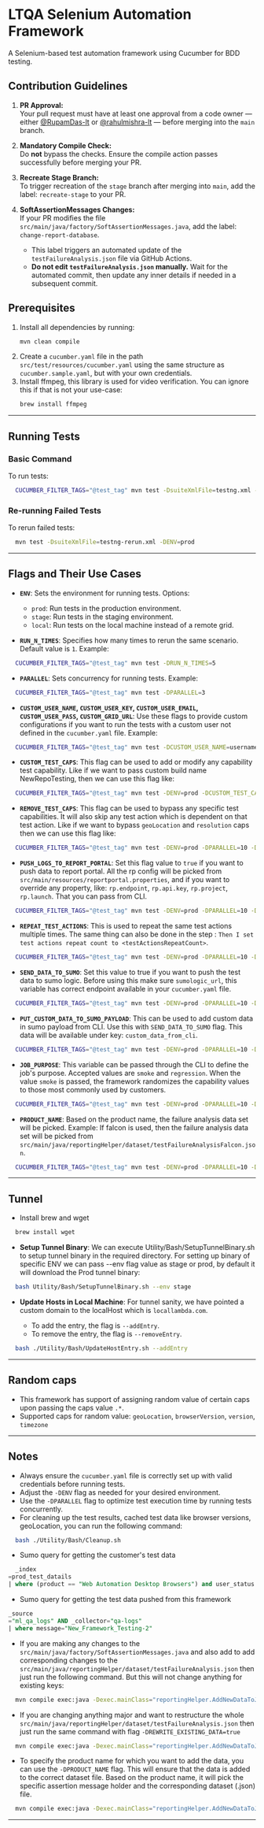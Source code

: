# LTQA Selenium Automation Framework

A Selenium-based test automation framework using Cucumber for BDD testing.

## Contribution Guidelines

1. **PR Approval:**  
   Your pull request must have at least one approval from a code owner —
   either [@RupamDas-lt](https://github.com/RupamDas-lt) or [@rahulmishra-lt](https://github.com/rahulmishra-lt) —
   before merging into the `main` branch.

2. **Mandatory Compile Check:**  
   Do **not** bypass the checks. Ensure the compile action passes successfully before merging your PR.

3. **Recreate Stage Branch:**  
   To trigger recreation of the `stage` branch after merging into `main`, add the label: `recreate-stage` to your PR.

4. **SoftAssertionMessages Changes:**  
   If your PR modifies the file `src/main/java/factory/SoftAssertionMessages.java`, add the label:
   `change-report-database`.
    - This label triggers an automated update of the `testFailureAnalysis.json` file via GitHub Actions.
    - **Do not edit `testFailureAnalysis.json` manually.** Wait for the automated commit, then update any inner details
      if needed in a subsequent commit.

## Prerequisites

1. Install all dependencies by running:
   ```bash
   mvn clean compile
   ```
2. Create a `cucumber.yaml` file in the path `src/test/resources/cucumber.yaml` using the same structure as
   `cucumber.sample.yaml`, but with your own credentials.
3. Install ffmpeg, this library is used for video verification. You can ignore this if that is not your use-case:
    ```bash
    brew install ffmpeg
    ```

---

## Running Tests

### Basic Command

To run tests:

```bash
  CUCUMBER_FILTER_TAGS="@test_tag" mvn test -DsuiteXmlFile=testng.xml -DENV=prod -Dcucumber.features="src/test/features"
```

### Re-running Failed Tests

To rerun failed tests:

```bash
  mvn test -DsuiteXmlFile=testng-rerun.xml -DENV=prod
```

---

## Flags and Their Use Cases

- **`ENV`**: Sets the environment for running tests. Options:
    - `prod`: Run tests in the production environment.
    - `stage`: Run tests in the staging environment.
    - `local`: Run tests on the local machine instead of a remote grid.

- **`RUN_N_TIMES`**: Specifies how many times to rerun the same scenario. Default value is `1`. Example:

```bash
  CUCUMBER_FILTER_TAGS="@test_tag" mvn test -DRUN_N_TIMES=5
```

- **`PARALLEL`**: Sets concurrency for running tests. Example:

```bash
  CUCUMBER_FILTER_TAGS="@test_tag" mvn test -DPARALLEL=3
```

- **`CUSTOM_USER_NAME`, `CUSTOM_USER_KEY`, `CUSTOM_USER_EMAIL`, `CUSTOM_USER_PASS`, `CUSTOM_GRID_URL`**: Use these
  flags to provide custom configurations if you want to run the tests with a custom user not defined in the
  `cucumber.yaml` file.
  Example:

```bash
  CUCUMBER_FILTER_TAGS="@test_tag" mvn test -DCUSTOM_USER_NAME=username -DCUSTOM_USER_KEY=key -DCUSTOM_GRID_URL=gridUrl
```

- **`CUSTOM_TEST_CAPS`**: This flag can be used to add or modify any capability test capability. Like if we want to pass
  custom build name NewRepoTesting, then we can use this flag like:

```bash
  CUCUMBER_FILTER_TAGS="@test_tag" mvn test -DENV=prod -DCUSTOM_TEST_CAPS=build=NewRepoTesting -DPARALLEL=10
```

- **`REMOVE_TEST_CAPS`**: This flag can be used to bypass any specific test capabilities. It will also skip any
  test action which is dependent on that test action. Like if we want to
  bypass
  `geoLocation` and `resolution` caps then we can use this flag like:

```bash
  CUCUMBER_FILTER_TAGS="@test_tag" mvn test -DENV=prod -DPARALLEL=10 -DREMOVE_TEST_CAPS=resolution,geoLocation
```

- **`PUSH_LOGS_TO_REPORT_PORTAL`**: Set this flag value to `true` if you want to push data to report portal. All the rp
  config will be picked from
  `src/main/resources/reportportal.properties`, and if you want to override any property, like: `rp.endpoint`,
  `rp.api.key`, `rp.project`, `rp.launch`. That you can pass from CLI.

```bash
  CUCUMBER_FILTER_TAGS="@test_tag" mvn test -DENV=prod -DPARALLEL=10 -DPUSH_LOGS_TO_REPORT_PORTAL=true -Drp.project=your_custom_project -Drp.launch=your_custom_launch_name
```

- **`REPEAT_TEST_ACTIONS`**: This is used to repeat the same test actions multiple times. The same thing can also be
  done in the step : `Then I set test actions repeat count to <testActionsRepeatCount>`.

```bash
  CUCUMBER_FILTER_TAGS="@test_tag" mvn test -DENV=prod -DPARALLEL=10 -DREPEAT_TEST_ACTIONS=5
```

- **`SEND_DATA_TO_SUMO`**: Set this value to true if you want to push the test data to sumo logic. Before using this
  make sure `sumologic_url`, this variable has correct endpoint available in your `cucumber.yaml` file.

```bash
  CUCUMBER_FILTER_TAGS="@test_tag" mvn test -DENV=prod -DPARALLEL=10 -DSEND_DATA_TO_SUMO=true
```

- **`PUT_CUSTOM_DATA_TO_SUMO_PAYLOAD`**: This can be used to add custom data in sumo payload from CLI. Use this with
  `SEND_DATA_TO_SUMO` flag. This data will be available under key: `custom_data_from_cli`.

```bash
  CUCUMBER_FILTER_TAGS="@test_tag" mvn test -DENV=prod -DPARALLEL=10 -DSEND_DATA_TO_SUMO=true -DPUT_CUSTOM_DATA_TO_SUMO_PAYLOAD="key1=value1,key2=value2"
```

- **`JOB_PURPOSE`**: This variable can be passed through the CLI to define the job's purpose. Accepted values are
  `smoke`
  and `regression`. When the value `smoke` is passed, the framework randomizes the capability values to those most
  commonly used by customers.

```bash
  CUCUMBER_FILTER_TAGS="@test_tag" mvn test -DENV=prod -DPARALLEL=10 -DJOB_PURPOSE="true"
```

- **`PRODUCT_NAME`**: Based on the product name, the failure analysis data set will be picked. Example: If falcon is
  used, then
  the failure analysis data set will be picked from
  `src/main/java/reportingHelper/dataset/testFailureAnalysisFalcon.json`.

```bash
  CUCUMBER_FILTER_TAGS="@test_tag" mvn test -DENV=prod -DPARALLEL=10 -DPRODUCT_NAME="falcon"
```

---

## Tunnel

- Install brew and wget

```bash
  brew install wget
```

- **Setup Tunnel Binary**: We can execute Utility/Bash/SetupTunnelBinary.sh to setup tunnel binary in the required
  directory. For setting up binary of specific ENV we can pass --env flag value as stage or prod, by default it will
  download the Prod tunnel binary:

```bash
  bash Utility/Bash/SetupTunnelBinary.sh --env stage
```

- **Update Hosts in Local Machine**: For tunnel sanity, we have pointed a custom domain to the localHost which is
  `locallambda.com`.

    - To add the entry, the flag is `--addEntry`.
    - To remove the entry, the flag is `--removeEntry`.

```bash
  bash ./Utility/Bash/UpdateHostEntry.sh --addEntry
```

---

## Random caps

- This framework has support of assigning random value of certain caps upon passing the caps value `.*`.
- Supported caps for random value: `geoLocation`, `browserVersion`, `version`, `timezone`

---

## Notes

- Always ensure the `cucumber.yaml` file is correctly set up with valid credentials before running tests.
- Adjust the `-DENV` flag as needed for your desired environment.
- Use the `-DPARALLEL` flag to optimize test execution time by running tests concurrently.
- For cleaning up the test results, cached test data like browser versions, geoLocation, you can run the following
  command:

```bash
  bash ./Utility/Bash/Cleanup.sh
```

- Sumo query for getting the customer's test data

```sql
  _index
=prod_test_datails
| where (product == "Web Automation Desktop Browsers") and user_status!="Internal" and %"capability.desiredcapabilities.lt:options.geoLocation" != null
```

- Sumo query for getting the test data pushed from this framework

```sql
_source
="ml_qa_logs" AND _collector="qa-logs" 
| where message="New_Framework_Testing-2"
```

- If you are making any changes to the `src/main/java/factory/SoftAssertionMessages.java` and also add to add
  corresponding changes to the `src/main/java/reportingHelper/dataset/testFailureAnalysis.json` then just run the
  following command. But this will not change anything for existing keys:

```bash
  mvn compile exec:java -Dexec.mainClass="reportingHelper.AddNewDataToJson" -Dexec.args="$*"
```

- If you are changing anything major and want to restructure the whole
  `src/main/java/reportingHelper/dataset/testFailureAnalysis.json` then just run the same command with flag
  `-DREWRITE_EXISTING_DATA=true`

```bash
  mvn compile exec:java -Dexec.mainClass="reportingHelper.AddNewDataToJson" -Dexec.args="$*" -DREWRITE_EXISTING_DATA=true
```

- To specify the product name for which you want to add the data, you can use the `-DPRODUCT_NAME` flag. This will
  ensure that the data is added to the correct dataset file. Based on the product name, it will pick the specific
  assertion message holder and the corresponding dataset (.json) file.

```bash
  mvn compile exec:java -Dexec.mainClass="reportingHelper.AddNewDataToJson" -Dexec.args="$*" -DPRODUCT_NAME=your_product_name

```

---

